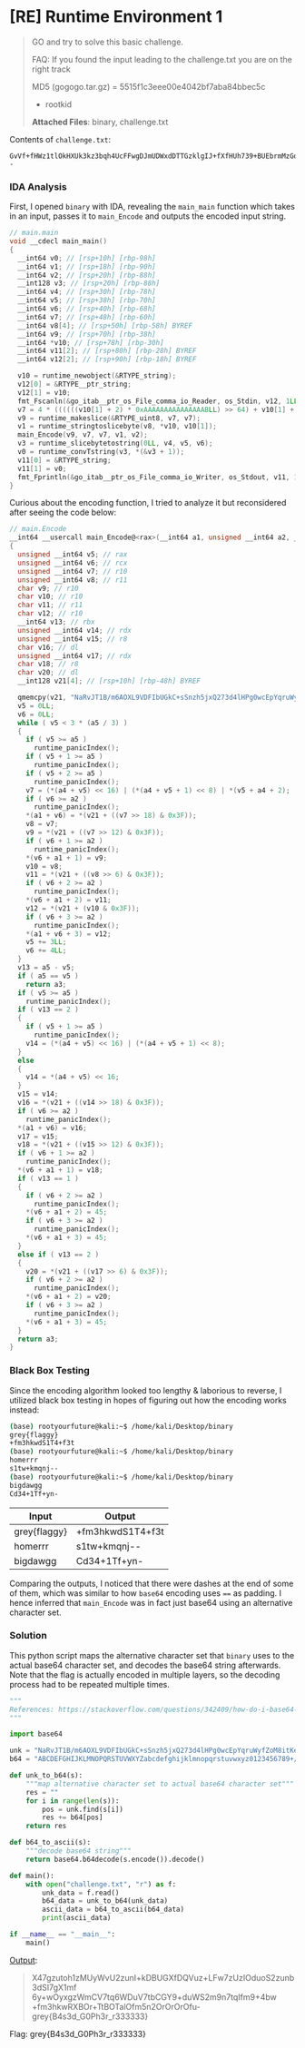 # [RE] Runtime Environment 1

> GO and try to solve this basic challenge.
>
> FAQ: If you found the input leading to the challenge.txt you are on the right track
>
> MD5 (gogogo.tar.gz) = 5515f1c3eee00e4042bf7aba84bbec5c
>
> - rootkid
>
> **Attached Files**: binary, challenge.txt

Contents of `challenge.txt`:

```
GvVf+fHWz1tlOkHXUk3kz3bqh4UcFFwgDJmUDWxdDTTGzklgIJ+fXfHUh739+BUEbrmMzGoQOyDIFIz4GvTw+j--
```

### IDA Analysis

First, I opened `binary` with IDA, revealing the `main_main` function which takes in an input, passes it to `main_Encode` and outputs the encoded input string.

```c
// main.main
void __cdecl main_main()
{
  __int64 v0; // [rsp+10h] [rbp-98h]
  __int64 v1; // [rsp+18h] [rbp-90h]
  __int64 v2; // [rsp+20h] [rbp-88h]
  __int128 v3; // [rsp+20h] [rbp-88h]
  __int64 v4; // [rsp+30h] [rbp-78h]
  __int64 v5; // [rsp+38h] [rbp-70h]
  __int64 v6; // [rsp+40h] [rbp-68h]
  __int64 v7; // [rsp+48h] [rbp-60h]
  __int64 v8[4]; // [rsp+50h] [rbp-58h] BYREF
  __int64 v9; // [rsp+70h] [rbp-38h]
  __int64 *v10; // [rsp+78h] [rbp-30h]
  __int64 v11[2]; // [rsp+80h] [rbp-28h] BYREF
  __int64 v12[2]; // [rsp+90h] [rbp-18h] BYREF

  v10 = runtime_newobject(&RTYPE_string);
  v12[0] = &RTYPE__ptr_string;
  v12[1] = v10;
  fmt_Fscanln(&go_itab__ptr_os_File_comma_io_Reader, os_Stdin, v12, 1LL, 1LL);
  v7 = 4 * ((((((v10[1] + 2) * 0xAAAAAAAAAAAAAAABLL) >> 64) + v10[1] + 2) >> 1) - ((v10[1] + 2) >> 63));
  v9 = runtime_makeslice(&RTYPE_uint8, v7, v7);
  v1 = runtime_stringtoslicebyte(v8, *v10, v10[1]);
  main_Encode(v9, v7, v7, v1, v2);
  v3 = runtime_slicebytetostring(0LL, v4, v5, v6);
  v0 = runtime_convTstring(v3, *(&v3 + 1));
  v11[0] = &RTYPE_string;
  v11[1] = v0;
  fmt_Fprintln(&go_itab__ptr_os_File_comma_io_Writer, os_Stdout, v11, 1LL, 1LL);
}
```

Curious about the encoding function, I tried to analyze it but reconsidered after seeing the code below:

```c
// main.Encode
__int64 __usercall main_Encode@<rax>(__int64 a1, unsigned __int64 a2, __int64 a3, __int64 a4, unsigned __int64 a5)
{
  unsigned __int64 v5; // rax
  unsigned __int64 v6; // rcx
  unsigned __int64 v7; // r10
  unsigned __int64 v8; // r11
  char v9; // r10
  char v10; // r10
  char v11; // r11
  char v12; // r10
  __int64 v13; // rbx
  unsigned __int64 v14; // rdx
  unsigned __int64 v15; // r8
  char v16; // dl
  unsigned __int64 v17; // rdx
  char v18; // r8
  char v20; // dl
  __int128 v21[4]; // [rsp+10h] [rbp-48h] BYREF

  qmemcpy(v21, "NaRvJT1B/m6AOXL9VDFIbUGkC+sSnzh5jxQ273d4lHPg0wcEpYqruWyfZoM8itKe", sizeof(v21));
  v5 = 0LL;
  v6 = 0LL;
  while ( v5 < 3 * (a5 / 3) )
  {
    if ( v5 >= a5 )
      runtime_panicIndex();
    if ( v5 + 1 >= a5 )
      runtime_panicIndex();
    if ( v5 + 2 >= a5 )
      runtime_panicIndex();
    v7 = (*(a4 + v5) << 16) | (*(a4 + v5 + 1) << 8) | *(v5 + a4 + 2);
    if ( v6 >= a2 )
      runtime_panicIndex();
    *(a1 + v6) = *(v21 + ((v7 >> 18) & 0x3F));
    v8 = v7;
    v9 = *(v21 + ((v7 >> 12) & 0x3F));
    if ( v6 + 1 >= a2 )
      runtime_panicIndex();
    *(v6 + a1 + 1) = v9;
    v10 = v8;
    v11 = *(v21 + ((v8 >> 6) & 0x3F));
    if ( v6 + 2 >= a2 )
      runtime_panicIndex();
    *(v6 + a1 + 2) = v11;
    v12 = *(v21 + (v10 & 0x3F));
    if ( v6 + 3 >= a2 )
      runtime_panicIndex();
    *(a1 + v6 + 3) = v12;
    v5 += 3LL;
    v6 += 4LL;
  }
  v13 = a5 - v5;
  if ( a5 == v5 )
    return a3;
  if ( v5 >= a5 )
    runtime_panicIndex();
  if ( v13 == 2 )
  {
    if ( v5 + 1 >= a5 )
      runtime_panicIndex();
    v14 = (*(a4 + v5) << 16) | (*(a4 + v5 + 1) << 8);
  }
  else
  {
    v14 = *(a4 + v5) << 16;
  }
  v15 = v14;
  v16 = *(v21 + ((v14 >> 18) & 0x3F));
  if ( v6 >= a2 )
    runtime_panicIndex();
  *(a1 + v6) = v16;
  v17 = v15;
  v18 = *(v21 + ((v15 >> 12) & 0x3F));
  if ( v6 + 1 >= a2 )
    runtime_panicIndex();
  *(v6 + a1 + 1) = v18;
  if ( v13 == 1 )
  {
    if ( v6 + 2 >= a2 )
      runtime_panicIndex();
    *(v6 + a1 + 2) = 45;
    if ( v6 + 3 >= a2 )
      runtime_panicIndex();
    *(v6 + a1 + 3) = 45;
  }
  else if ( v13 == 2 )
  {
    v20 = *(v21 + ((v17 >> 6) & 0x3F));
    if ( v6 + 2 >= a2 )
      runtime_panicIndex();
    *(v6 + a1 + 2) = v20;
    if ( v6 + 3 >= a2 )
      runtime_panicIndex();
    *(v6 + a1 + 3) = 45;
  }
  return a3;
}
```

### Black Box Testing

Since the encoding algorithm looked too lengthy & laborious to reverse, I utilized black box testing in hopes of figuring out how the encoding works instead:

```bash
(base) rootyourfuture@kali:~$ /home/kali/Desktop/binary
grey{flaggy}
+fm3hkwdS1T4+f3t
(base) rootyourfuture@kali:~$ /home/kali/Desktop/binary
homerrr
s1tw+kmqnj--
(base) rootyourfuture@kali:~$ /home/kali/Desktop/binary
bigdawgg
Cd34+1Tf+yn-
```

| Input        | Output           |
| ------------ | ---------------- |
| grey{flaggy} | +fm3hkwdS1T4+f3t |
| homerrr      | s1tw+kmqnj--     |
| bigdawgg     | Cd34+1Tf+yn-     |

Comparing the outputs, I noticed that there were dashes at the end of some of them, which was similar to how `base64` encoding uses `==` as padding. I hence inferred that `main_Encode` was in fact just base64 using an alternative character set.

### Solution

This python script maps the alternative character set that `binary` uses to the actual base64 character set, and decodes the base64 string afterwards. Note that the flag is actually encoded in multiple layers, so the decoding process had to be repeated multiple times.

```python
"""
References: https://stackoverflow.com/questions/342409/how-do-i-base64-encode-decode-in-c
"""

import base64

unk = "NaRvJT1B/m6AOXL9VDFIbUGkC+sSnzh5jxQ273d4lHPg0wcEpYqruWyfZoM8itKe-"
b64 = "ABCDEFGHIJKLMNOPQRSTUVWXYZabcdefghijklmnopqrstuvwxyz0123456789+/="

def unk_to_b64(s):
    """map alternative character set to actual base64 character set"""
    res = ""
    for i in range(len(s)):
        pos = unk.find(s[i])
        res += b64[pos]
    return res

def b64_to_ascii(s):
    """decode base64 string"""
    return base64.b64decode(s.encode()).decode()

def main():
    with open("challenge.txt", "r") as f:
        unk_data = f.read()
        b64_data = unk_to_b64(unk_data)
        ascii_data = b64_to_ascii(b64_data)
        print(ascii_data)

if __name__ == "__main__":
    main()

```

<u>Output</u>:

> X47gzutoh1zMUyWvU2zunI+kDBUGXfDQVuz+LFw7zUzIOduoS2zunb3dSI7gX1mf
> 6y+wOyxgzWmCV7tq6WDuV7tbCGY9+duWS2m9n7tqIfm9+4bw
> +fm3hkwRXBOr+TtBOTalOfm5n2OrOrOrOfu-
> grey{B4s3d_G0Ph3r_r333333}

Flag: grey{B4s3d_G0Ph3r_r333333}
